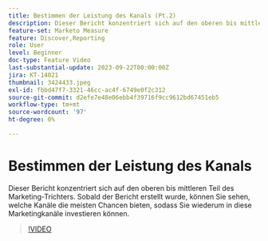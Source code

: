```yaml
---
title: Bestimmen der Leistung des Kanals (Pt.2)
description: Dieser Bericht konzentriert sich auf den oberen bis mittleren Teil des Marketing-Trichters. Sobald der Bericht erstellt wurde, können Sie sehen, welche Kanäle die meisten Chancen bieten, sodass Sie wiederum in diese Marketingkanäle investieren können.
feature-set: Marketo Measure
feature: Discover,Reporting
role: User
level: Beginner
doc-type: Feature Video
last-substantial-update: 2023-09-22T00:00:00Z
jira: KT-14021
thumbnail: 3424433.jpeg
exl-id: fbbd47f7-3321-46cc-ac4f-6749e0f2c312
source-git-commit: d2efe7e48e06ebb4f39716f9cc9612bd67451eb5
workflow-type: tm+mt
source-wordcount: '97'
ht-degree: 0%

---
```


# Bestimmen der Leistung des Kanals

Dieser Bericht konzentriert sich auf den oberen bis mittleren Teil des Marketing-Trichters. Sobald der Bericht erstellt wurde, können Sie sehen, welche Kanäle die meisten Chancen bieten, sodass Sie wiederum in diese Marketingkanäle investieren können.

>[!VIDEO](https://video.tv.adobe.com/v/3424433/?learn=on)
